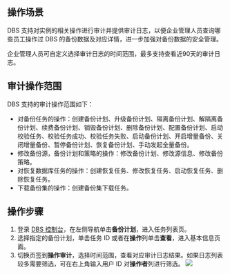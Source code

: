 
## 操作场景
DBS 支持对实例的相关操作进行审计并提供审计日志，以便企业管理人员查询哪些员工操作过 DBS 的备份数据及对应详情，进一步加强对备份数据的安全管理。

企业管理人员可自定义选择审计日志的时间范围，最多支持查看近90天的审计日志。

## 审计操作范围

DBS 支持的审计操作范围如下：

- 对备份任务的操作：创建备份计划、升级备份计划、隔离备份计划、解隔离备份计划、续费备份计划、销毁备份计划、删除备份计划、配置备份计划、启动校验任务、校验任务成功、校验任务失败、启动备份计划、开启增量备份、关闭增量备份、暂停备份计划、恢复备份计划、手动发起全量备份。
- 修改备份源，备份计划和策略的操作：修改备份计划、修改源信息、修改备份策略。
- 对恢复数据库任务的操作：创建恢复任务、修改恢复任务、启动恢复任务、删除恢复任务。
- 下载备份集的操作：创建备份集下载任务。 

## 操作步骤
1. 登录 [DBS 控制台](https://console.cloud.tencent.com/dbs)，在左侧导航单击**备份计划**，进入任务列表页。
2. 选择指定的备份计划，单击任务 ID 或者在**操作**列单击**查看**，进入基本信息页面。
3. 切换页签到**操作审计**，选择时间范围，查看对应审计日志结果。如果日志列表较多需要筛选，可在右上角输入用户 ID 对**操作者**列进行筛选。
![](https://qcloudimg.tencent-cloud.cn/raw/8ce085bf961ee549cf1f76ee4009dc96.png)
